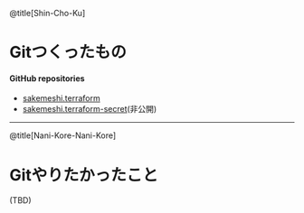 @title[Shin-Cho-Ku]

# Git<span class="gold">つくったもの</span>

#### GitHub repositories

- [sakemeshi.terraform](https://github.com/mazgi/sakemeshi.terraform)
- [sakemeshi.terraform-secret](https://github.com/mazgi/sakemeshi.terraform)(非公開)

---

@title[Nani-Kore-Nani-Kore]

# Git<span class="gold">やりたかったこと</span>

(TBD)

